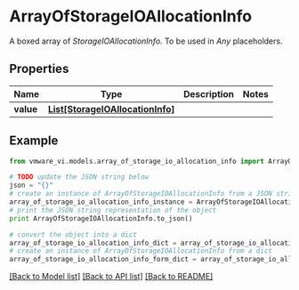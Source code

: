 # ArrayOfStorageIOAllocationInfo

A boxed array of *StorageIOAllocationInfo*. To be used in *Any* placeholders. 

## Properties
Name | Type | Description | Notes
------------ | ------------- | ------------- | -------------
**value** | [**List[StorageIOAllocationInfo]**](StorageIOAllocationInfo.md) |  | 

## Example

```python
from vmware_vi.models.array_of_storage_io_allocation_info import ArrayOfStorageIOAllocationInfo

# TODO update the JSON string below
json = "{}"
# create an instance of ArrayOfStorageIOAllocationInfo from a JSON string
array_of_storage_io_allocation_info_instance = ArrayOfStorageIOAllocationInfo.from_json(json)
# print the JSON string representation of the object
print ArrayOfStorageIOAllocationInfo.to_json()

# convert the object into a dict
array_of_storage_io_allocation_info_dict = array_of_storage_io_allocation_info_instance.to_dict()
# create an instance of ArrayOfStorageIOAllocationInfo from a dict
array_of_storage_io_allocation_info_form_dict = array_of_storage_io_allocation_info.from_dict(array_of_storage_io_allocation_info_dict)
```
[[Back to Model list]](../README.md#documentation-for-models) [[Back to API list]](../README.md#documentation-for-api-endpoints) [[Back to README]](../README.md)


